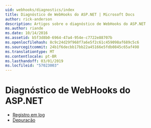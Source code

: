 ```yaml
---
uid: webhooks/diagnostics/index
title: Diagnóstico de WebHooks do ASP.NET | Microsoft Docs
author: rick-anderson
description: Artigos sobre o diagnóstico de WebHooks do ASP.NET
ms.author: riande
ms.date: 10/14/2016
ms.assetid: b5f3d8b0-6964-47a4-954e-c7722e88707b
ms.openlocfilehash: 8c9c24d29f968f7a6e5f2c61c459098af689c5c6
ms.sourcegitcommit: 24b1f6decbb17bb22a45166e5fdb0845c65af498
ms.translationtype: MT
ms.contentlocale: pt-BR
ms.lasthandoff: 03/01/2019
ms.locfileid: "57023003"
---
```

# <a name="aspnet-webhooks-diagnostics"></a>Diagnóstico de WebHooks do ASP.NET

* [Registro em log](logging.md)
* [Depuração](debugging.md)
